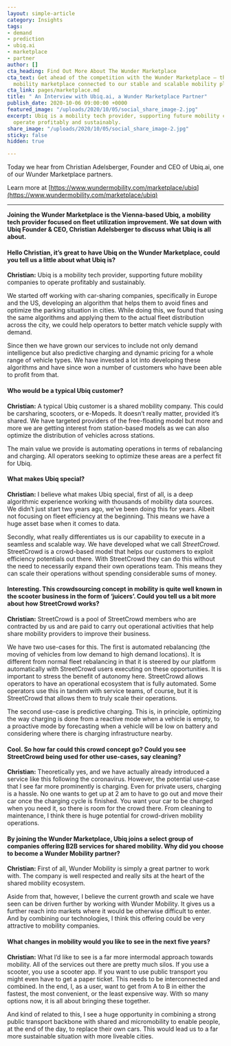 ```yaml
---
layout: simple-article
category: Insights
tags:
- demand
- prediction
- ubiq.ai
- marketplace
- partner
author: []
cta_heading: Find Out More About The Wunder Marketplace
cta_text: Get ahead of the competition with the Wunder Marketplace — the world’s first
  mobility marketplace connected to our stable and scalable mobility platform.
cta_link: pages/marketplace.md
title: " An Interview with Ubiq.ai, a Wunder Marketplace Partner"
publish_date: 2020-10-06 09:00:00 +0000
featured_image: "/uploads/2020/10/05/social_share_image-2.jpg"
excerpt: Ubiq is a mobility tech provider, supporting future mobility companies to
  operate profitably and sustainably.
share_image: "/uploads/2020/10/05/social_share_image-2.jpg"
sticky: false
hidden: true

---
```

Today we hear from Christian Adelsberger, Founder and CEO of Ubiq.ai, one of our Wunder Marketplace partners.

Learn more at [https://www.wundermobility.com/marketplace/ubiq](https://www.wundermobility.com/marketplace/ubiq)

***

  
**Joining the Wunder Marketplace is the Vienna-based Ubiq, a mobility tech provider focused on fleet utilization improvement. We sat down with Ubiq Founder & CEO, Christian Adelsberger to discuss what Ubiq is all about.**

#### Hello Christian, it’s great to have Ubiq on the Wunder Marketplace, could you tell us a little about what Ubiq is?

**Christian:** Ubiq is a mobility tech provider, supporting future mobility companies to operate profitably and sustainably.

We started off working with car-sharing companies, specifically in Europe and the US, developing an algorithm that helps them to avoid fines and optimize the parking situation in cities. While doing this, we found that using the same algorithms and applying them to the actual fleet distribution across the city, we could help operators to better match vehicle supply with demand.

Since then we have grown our services to include not only demand intelligence but also predictive charging and dynamic pricing for a whole range of vehicle types. We have invested a lot into developing these algorithms and have since won a number of customers who have been able to profit from that.

#### **Who would be a typical Ubiq customer?**

**Christian:** A typical Ubiq customer is a shared mobility company. This could be carsharing, scooters, or e-Mopeds. It doesn’t really matter, provided it’s shared. We have targeted providers of the free-floating model but more and more we are getting interest from station-based models as we can also optimize the distribution of vehicles across stations.

The main value we provide is automating operations in terms of rebalancing and charging. All operators seeking to optimize these areas are a perfect fit for Ubiq.

#### **What makes Ubiq special?**

**Christian:** I believe what makes Ubiq special, first of all, is a deep algorithmic experience working with thousands of mobility data sources. We didn’t just start two years ago, we’ve been doing this for years. Albeit not focusing on fleet efficiency at the beginning. This means we have a huge asset base when it comes to data.

Secondly, what really differentiates us is our capability to execute in a seamless and scalable way. We have developed what we call _StreetCrowd_. StreetCrowd is a crowd-based model that helps our customers to exploit efficiency potentials out there. With StreetCrowd they can do this without the need to necessarily expand their own operations team. This means they can scale their operations without spending considerable sums of money.

#### **Interesting. This crowdsourcing concept in mobility is quite well known in the scooter business in the form of ‘juicers’. Could you tell us a bit more about how StreetCrowd works?**

**Christian:** StreetCrowd is a pool of StreetCrowd members who are contracted by us and are paid to carry out operational activities that help share mobility providers to improve their business.

We have two use-cases for this. The first is automated rebalancing (the moving of vehicles from low demand to high demand locations). It is different from normal fleet rebalancing in that it is steered by our platform automatically with StreetCrowd users executing on these opportunities. It is important to stress the benefit of autonomy here. StreetCrowd allows operators to have an operational ecosystem that is fully automated. Some operators use this in tandem with service teams, of course, but it is StreetCrowd that allows them to truly scale their operations.

The second use-case is predictive charging. This is, in principle, optimizing the way charging is done from a reactive mode when a vehicle is empty, to a proactive mode by forecasting when a vehicle will be low on battery and considering where there is charging infrastructure nearby.

#### **Cool. So how far could this crowd concept go? Could you see StreetCrowd being used for other use-cases, say cleaning?**

**Christian:** Theoretically yes, and we have actually already introduced a service like this following the coronavirus. However, the potential use-case that I see far more prominently is charging. Even for private users, charging is a hassle. No one wants to get up at 2 am to have to go out and move their car once the charging cycle is finished. You want your car to be charged when you need it, so there is room for the crowd there. From cleaning to maintenance, I think there is huge potential for crowd-driven mobility operations.

#### **By joining the Wunder Marketplace, Ubiq joins a select group of companies offering B2B services for shared mobility. Why did you choose to become a Wunder Mobility partner?**

**Christian:** First of all, Wunder Mobility is simply a great partner to work with. The company is well respected and really sits at the heart of the shared mobility ecosystem.

Aside from that, however, I believe the current growth and scale we have seen can be driven further by working with Wunder Mobility. It gives us a further reach into markets where it would be otherwise difficult to enter. And by combining our technologies, I think this offering could be very attractive to mobility companies.

#### **What changes in mobility would you like to see in the next five years?**

**Christian:** What I’d like to see is a far more intermodal approach towards mobility. All of the services out there are pretty much silos. If you use a scooter, you use a scooter app. If you want to use public transport you might even have to get a paper ticket. This needs to be interconnected and combined. In the end, I, as a user, want to get from A to B in either the fastest, the most convenient, or the least expensive way. With so many options now, it is all about bringing these together.

And kind of related to this, I see a huge opportunity in combining a strong public transport backbone with shared and micromobility to enable people, at the end of the day, to replace their own cars. This would lead us to a far more sustainable situation with more liveable cities.